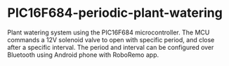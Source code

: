 # PIC16F684-periodic-plant-watering
Plant watering system using the PIC16F684 microcontroller. The MCU commands a 12V solenoid valve to open with specific period, and close after a specific interval. The period and interval can be configured over Bluetooth using Android phone with RoboRemo app.
